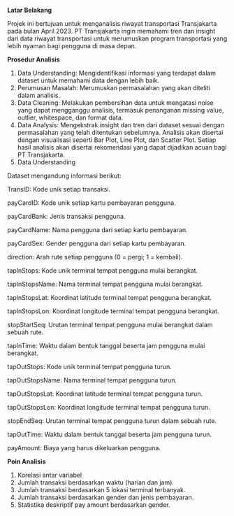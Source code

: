 **Latar Belakang**

Projek ini bertujuan untuk menganalisis riwayat transportasi Transjakarta pada bulan April 2023. PT Transjakarta ingin memahami tren dan insight dari data riwayat transportasi untuk merumuskan program transportasi yang lebih nyaman bagi pengguna di masa depan.

**Prosedur Analisis**
1. Data Understanding: Mengidentifikasi informasi yang terdapat dalam dataset untuk memahami data dengan lebih baik.
2. Perumusan Masalah: Merumuskan permasalahan yang akan diteliti dalam analisis.
3. Data Cleaning: Melakukan pembersihan data untuk mengatasi noise yang dapat mengganggu analisis, termasuk penanganan missing value, outlier, whitespace, dan format data.
4. Data Analysis: Mengekstrak insight dan tren dari dataset sesuai dengan permasalahan yang telah ditentukan sebelumnya. Analisis akan disertai dengan visualisasi seperti Bar Plot, Line Plot, dan Scatter Plot. Setiap hasil analisis akan disertai rekomendasi yang dapat dijadikan acuan bagi PT Transjakarta.
5. Data Understanding
   
Dataset mengandung informasi berikut:

TransID: Kode unik setiap transaksi.

payCardID: Kode unik setiap kartu pembayaran pengguna.

payCardBank: Jenis transaksi pengguna.

payCardName: Nama pengguna dari setiap kartu pembayaran.

payCardSex: Gender pengguna dari setiap kartu pembayaran.

direction: Arah rute setiap pengguna (0 = pergi; 1 = kembali).

tapInStops: Kode unik terminal tempat pengguna mulai berangkat.

tapInStopsName: Nama terminal tempat pengguna mulai berangkat.

tapInStopsLat: Koordinat latitude terminal tempat pengguna berangkat.

tapInStopsLon: Koordinat longitude terminal tempat pengguna berangkat.

stopStartSeq: Urutan terminal tempat pengguna mulai berangkat dalam sebuah rute.

tapInTime: Waktu dalam bentuk tanggal beserta jam pengguna mulai berangkat.

tapOutStops: Kode unik terminal tempat pengguna turun.

tapOutStopsName: Nama terminal tempat pengguna turun.

tapOutStopsLat: Koordinat latitude terminal tempat pengguna turun.

tapOutStopsLon: Koordinat longitude terminal tempat pengguna turun.

stopEndSeq: Urutan terminal tempat pengguna turun dalam sebuah rute.

tapOutTime: Waktu dalam bentuk tanggal beserta jam pengguna turun.

payAmount: Biaya yang harus dikeluarkan pengguna.

**Poin Analisis**

1. Korelasi antar variabel
2. Jumlah transaksi berdasarkan waktu (harian dan jam).
3. Jumlah transaksi berdasarkan 5 lokasi terminal terbanyak.
4. Jumlah transaksi berdasarkan gender dan jenis pembayaran.
5. Statistika deskriptif pay amount berdasarkan gender.
